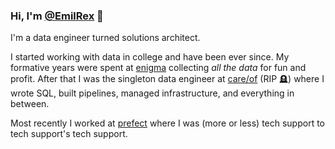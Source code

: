 ### Hi, I'm [@EmilRex](https://github.com/EmilRex) 👋

I'm a data engineer turned solutions architect.

I started working with data in college and have been ever since. My formative years were spent at [enigma](https://enigma.com/) collecting _all the data_ for fun and profit. After that I was the singleton data engineer at [care/of](https://takecareof.com/) (RIP 🪦) where I wrote SQL, built pipelines, managed infrastructure, and everything in between.

Most recently I worked at [prefect](https://prefect.io/) where I was (more or less) tech support to tech support's tech support.
